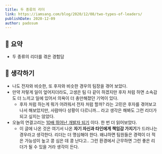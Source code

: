 ```yaml
---
title: 두 종류의 리더
link: https://iamsang.com/blog/2020/12/08/two-types-of-leaders/
publishDate: 2020-12-09
author: padosum
---
```

## 📝 요약 
- 두 종류의 리더를 겪은 경험담  


## 🤔 생각하기 
- 나도 전자와 비슷한, 또 후자와 비슷한 경우의 팀장을 겪어 보았다.  
- 만약 저렇게 일이 엎어지더라도, 고생은 팀 다 같이 하겠지만 후자 처럼 하면 소속감도 더 느끼고 일에 있어서 의욕이 더 충만해졌던 기억이 있다.  
  - 후자 처럼 하는게 뭐가 어려워서 전자 처럼 할까? 라는 고민은 후자를 겪어보고 나서 해보았지만, 사람마다 상황이 다르니까... 라고 생각은 해봐도 그런 리더가 되고 싶지는 않았다.  
- 오늘의 연결고리는 [10배 뛰어난 개발자 되기](../Dev/becoming-a-10x-developer) 이다. 한 번 더 읽어보았다.  
  - 이 글에 나온 것은 여기서 나온 **자기 자신과 타인에게 책임감 가지기**가 드러나는 경우라고 생각한다. 리더는 더 명심해야 한다. 왜냐하면 팀원들은 경력이 더 적은 가능성이 높고 콩 심은 데 콩 난다고.. 그런 환경에서 근무하면 그런 좋은 리더가 될 수 있을 거라 생각이 든다.   